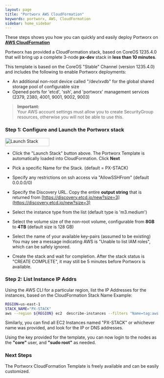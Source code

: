 ```yaml
---
layout: page
title: "Portworx AWS CloudFormation"
keywords: portworx, AWS, CloudFormation
sidebar: home_sidebar
---
```


These steps shows you how you can quickly and easily deploy Portworx on [**AWS CloudFormation**](https://aws.amazon.com/cloudformation/)

Portworx has provided a CloudFormation stack, based on CoreOS 1235.4.0 that will bring up a complete 3-node **px-dev** stack in **less than 10 minutes**.

This template is based on the CoreOS "Stable" Channel (version 1235.4.0) and includes the following to enable Portworx deployments:

+ An additional non-root device called "/dev/xvdb" for the global shared storage pool of configurable size
+ Opened ports for 'etcd', 'ssh', and 'portworx' management services (2379, 2380, 4001, 9001, 9002, 9003)

>**Important:**<br/>Your AWS account settings must allow you to create SecurityGroup resources, otherwise you will not be able to use this.

### Step 1: Configure and Launch the Portworx stack

<p><a href="https://console.aws.amazon.com/cloudformation/home#/stacks/new?stackName=PX-STACK&amp;templateURL=https://s3.amazonaws.com/cf-templates-1oefrvxk1p71o-us-east-1/2017019oeI-Portworx_CoreOS_Stack_v36ky4q0o5aniv7nslr74f7mbo6r" rel="nofollow noreferrer"><img src="https://cdn.rawgit.com/buildkite/cloudformation-launch-stack-button-svg/master/launch-stack.svg" alt="Launch Stack" width="144px" height="27px"></a></p>

- Click the "Launch Stack" button above.  The Portworx Template is automatically loaded into CloudFormation.   Click **Next**

- Pick a specific Name for the Stack.  (default = PX-STACK)

- Specify any restrictions on ssh access via "AllowSSHFrom" (default 0.0.0.0/0)

- Specify the Discovery URL.  Copy the entire **output string** that is returned from [https://discovery.etcd.io/new?size=3](https://discovery.etcd.io/new?size=3)

- Select the instance type from the list (default type is 'm3.medium')

- Select the volume size of the non-root volume, configurable from **8GB** to **4TB** (default size is 128 GB)

- Select the name of your available key-pairs (assumed to be existing)
You may see a message indicating AWS is "Unable to list IAM roles", which can be safely ignored.

- Create the stack and wait for completion.  After the stack status is "CREATE COMPLETE", it may still be 5 minutes before Portworx is available.   

### Step 2: List Instance IP Addrs

Using the AWS CLI for a particular region, list the IP Addresses for the instances, based on the CloudFormation Stack Name
Example:

```bash
REGION=us-east-1
STACK_NAME="PX-STACK"
aws --region ${REGION} ec2  describe-instances --filters "Name=tag:aws:cloudformation:stack-name,Values=${STACK_NAME}" --query 'Reservations[*].Instances[*].{IP:PublicIpAddress,ID:InstanceId}' --output text
```

Similarly, you can find all EC2 Instances named "PX-STACK" or whichever name was provided, and look for the IP or DNS addresses.

Using the key provided for the template, you can now login to the nodes as the **"core"** user, and **"sudo root"** as needed.

### Next Steps

The Portworx CloudFormation Template is freely available and can be easily customized.  

